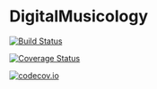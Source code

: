 # DigitalMusicology

[![Build Status](https://travis-ci.org/dharasim/DigitalMusicology.jl.svg?branch=master)](https://travis-ci.org/dharasim/DigitalMusicology.jl)

[![Coverage Status](https://coveralls.io/repos/dharasim/DigitalMusicology.jl/badge.svg?branch=master&service=github)](https://coveralls.io/github/dharasim/DigitalMusicology.jl?branch=master)

[![codecov.io](http://codecov.io/github/dharasim/DigitalMusicology.jl/coverage.svg?branch=master)](http://codecov.io/github/dharasim/DigitalMusicology.jl?branch=master)
